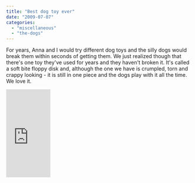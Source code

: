 ```yaml
---
title: "Best dog toy ever"
date: "2009-07-07"
categories: 
  - "miscellaneous"
  - "the-dogs"
---
```


For years, Anna and I would try different dog toys and the silly dogs would break them within seconds of getting them. We just realized though that there's one toy they've used for years and they haven't broken it. It's called a soft bite floppy disk and, although the one we have is crumpled, torn and crappy looking - it is still in one piece and the dogs play with it all the time. We love it. 

<iframe src="http://rcm.amazon.com/e/cm?t=mcnsof-20&amp;o=1&amp;p=8&amp;l=as1&amp;asins=B000CRQRT4&amp;fc1=000000&amp;IS2=1&amp;lt1=_blank&amp;m=amazon&amp;lc1=0000FF&amp;bc1=000000&amp;bg1=FFFFFF&amp;f=ifr" style="width:120px;height:240px;" scrolling="no" marginwidth="0" marginheight="0" frameborder="0"></iframe>
